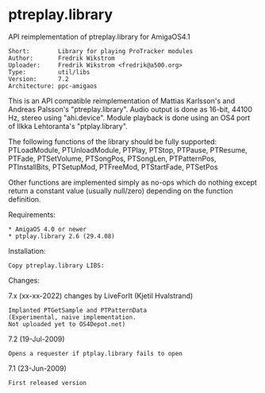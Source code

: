 # ptreplay.library
API reimplementation of ptreplay.library for AmigaOS4.1

    Short:        Library for playing ProTracker modules
    Author:       Fredrik Wikstrom
    Uploader:     Fredrik Wikstrom <fredrik@a500.org>
    Type:         util/libs
    Version:      7.2
    Architecture: ppc-amigaos

This is an API compatible reimplementation of Mattias Karlsson's and Andreas
Palsson's "ptreplay.library". Audio output is done as 16-bit, 44100 Hz, stereo
using "ahi.device". Module playback is done using an OS4 port of Ilkka
Lehtoranta's "ptplay.library".

The following functions of the library should be fully supported:
PTLoadModule, PTUnloadModule, PTPlay, PTStop, PTPause, PTResume, PTFade,
PTSetVolume, PTSongPos, PTSongLen, PTPatternPos, PTInstallBits, PTSetupMod,
PTFreeMod, PTStartFade, PTSetPos

Other functions are implemented simply as no-ops which do nothing except return
a constant value (usually null/zero) depending on the function definition.

Requirements:

    * AmigaOS 4.0 or newer
    * ptplay.library 2.6 (29.4.08)

Installation:

    Copy ptreplay.library LIBS:

Changes:

7.x (xx-xx-2022) changes by LiveForIt (Kjetil Hvalstrand)

    Implanted PTGetSample and PTPatternData
    (Experimental, naive implementation.
    Not uploaded yet to OS4Depot.net)

7.2 (19-Jul-2009)

    Opens a requester if ptplay.library fails to open

7.1 (23-Jun-2009)

    First released version
